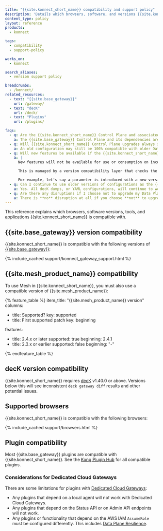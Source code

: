 ```yaml
---
title: "{{site.konnect_short_name}} compatibility and support policy"
description: 'Details which browsers, software, and versions {{site.konnect_short_name}} is compatible with.'
content_type: policy
layout: reference
products:
  - konnect

tags:
  - compatibility
  - support-policy

works_on:
  - konnect

search_aliases:
  - version support policy

breadcrumbs:
  - /konnect/
related_resources:
  - text: "{{site.base_gateway}}"
    url: /gateway/
  - text: "decK"
    url: /deck/
  - text: "Plugins"
    url: /plugins/

faqs:
  - q: Are the {{site.konnect_short_name}} Control Plane and associated database migrations or upgrades done by Kong Inc.?
    a: The {{site.base_gateway}} Control Plane and its dependencies are fully managed by {{site.konnect_short_name}}. As new versions of {{site.base_gateway}} are released, {{site.konnect_short_name}} supports them as long as they are under our [active support schedule](/gateway/version-support-policy/).
  - q: Will {{site.konnect_short_name}} Control Plane upgrades always show incompatible messages on the API Gateway page in {{site.konnect_short_name}} if the Data Plane nodes are not the same version as the {{site.konnect_short_name}} Control Plane?
    a: An old configuration may still be 100% compatible with older Data Plane nodes and therefore not show any error messages in the {{site.konnect_short_name}} UI. If there are compatibility issues detected when pushing the payload down to the Data Plane, then this will be reflected in the UI.
  - q: Will new features be available if the {{site.konnect_short_name}} Control Plane detects incompatible Data Plane nodes?
    a: |
      New features will not be available for use or consumption on incompatible Data Plane nodes. You will see new features available in the {{site.konnect_short_name}} UI regardless of the Data Plane that is connected to the Control Plane in {{site.konnect_short_name}}. However, when an update payload is pushed to an incompatible Data Plane, the update will be automatically rejected by the Data Plane. 

      This is managed by a version compatibility layer that checks the payload before the update gets sent to the Data Plane. If there are concerns with the payload, metadata is added to the node. That metadata is what will display incompatibility warnings or errors in the {{site.konnect_short_name}} UI. 

      For example, let's say a parameter is introduced with a new version of a plugin and is available in the {{site.konnect_short_name}} UI. The Data Plane, however, is running an older version of {{site.base_gateway}} and doesn't support the new parameter. If that parameter isn't configured, or is assigned the default value, then no warning or incompatibility metadata will be applied to the node in {{site.konnect_short_name}}, and no warnings or errors will appear.
  - q: Can I continue to use older versions of configurations as the {{site.konnect_short_name}} Control Plane auto-upgrades?
    a: Yes. All decK dumps, or YAML configurations, will continue to work in {{site.konnect_short_name}} after they are synced.
  - q: Are there any disruptions if I choose not to upgrade my Data Plane nodes?
    a: There is **no** disruption at all if you choose **not** to upgrade your Data Plane nodes as long as the version of the Data Plane is under our [{{site.base_gateway}} active support timeline](/konnect-platform/compatibility/#kong-gateway-version-compatibility). 
---
```


This reference explains which browsers, software versions, tools, and applications {{site.konnect_short_name}} is compatible with.

## {{site.base_gateway}} version compatibility

{{site.konnect_short_name}} is compatible with the following versions of [{{site.base_gateway}}](/gateway/):

{% include_cached support/konnect_gateway_support.html %}

## {{site.mesh_product_name}} compatibility

To use Mesh in {{site.konnect_short_name}}, you must also use a compatible version of {{site.mesh_product_name}}:

{% feature_table %}
item_title: "{{site.mesh_product_name}} version"
columns:
  - title: Supported?
    key: supported
  - title: First supported patch
    key: beginning

features:
  - title: 2.4.x or later
    supported: true
    beginning: 2.4.1
  - title: 2.3.x or earlier
    supported: false
    beginning: "-"

{% endfeature_table %}

## decK version compatibility

{{site.konnect_short_name}} requires [decK](/deck/) v1.40.0 or above. 
Versions below this will see inconsistent `deck gateway diff` results and other potential issues.

## Supported browsers

{{site.konnect_short_name}} is compatible with the following browsers:

{% include_cached support/browsers.html %}

## Plugin compatibility

Most {{site.base_gateway}} plugins are compatible with {{site.konnect_short_name}}.
See the [Kong Plugin Hub](/plugins/?deployment-topology=konnect) for all compatible plugins.

### Considerations for Dedicated Cloud Gateways

There are some limitations for plugins with [Dedicated Cloud Gateways](/dedicated-cloud-gateways/):

* Any plugins that depend on a local agent will not work with Dedicated Cloud Gateways.
* Any plugins that depend on the Status API or on Admin API endpoints will not work.
* Any plugins or functionality that depend on the AWS IAM `AssumeRole` must be configured differently.
This includes [Data Plane Resilience](/gateway/cp-outage/).